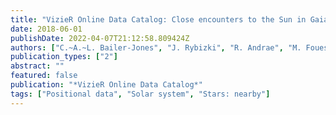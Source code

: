```yaml
---
title: "VizieR Online Data Catalog: Close encounters to the Sun in Gaia DR2 (Bailer-Jones+, 2018)"
date: 2018-06-01
publishDate: 2022-04-07T21:12:58.809424Z
authors: ["C.~A.~L. Bailer-Jones", "J. Rybizki", "R. Andrae", "M. Fouesneau"]
publication_types: ["2"]
abstract: ""
featured: false
publication: "*VizieR Online Data Catalog*"
tags: ["Positional data", "Solar system", "Stars: nearby"]
---
```


